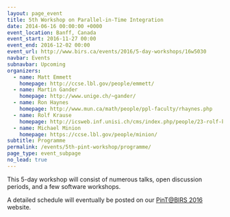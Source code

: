```yaml
---
layout: page_event
title: 5th Workshop on Parallel-in-Time Integration
date: 2014-06-16 00:00:00 +0000
event_location: Banff, Canada
event_start: 2016-11-27 00:00
event_end: 2016-12-02 00:00
event_url: http://www.birs.ca/events/2016/5-day-workshops/16w5030
navbar: Events
subnavbar: Upcoming
organizers:
  - name: Matt Emmett
    homepage: http://ccse.lbl.gov/people/emmett/
  - name: Martin Gander
    homepage: http://www.unige.ch/~gander/
  - name: Ron Haynes
    homepage: http://www.mun.ca/math/people/ppl-faculty/rhaynes.php
  - name: Rolf Krause
    homepage: http://icsweb.inf.unisi.ch/cms/index.php/people/23-rolf-krause.html
  - name: Michael Minion
    homepage: https://ccse.lbl.gov/people/minion/
subtitle: Programme
permalink: /events/5th-pint-workshop/programme/
page_type: event_subpage
no_lead: true
---
```


This 5-day workshop will consist of numerous talks, open discussion
periods, and a few software workshops.

A detailed schedule will eventually be posted on our [PinT@BIRS
2016][PINT16BIRS] website.

[PINT16BIRS]: http://www.birs.ca/events/2016/5-day-workshops/16w5030
